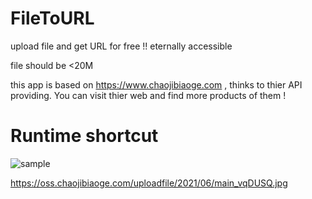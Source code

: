 # FileToURL
upload file and get URL for free !! eternally accessible

file should be <20M

this app is based on https://www.chaojibiaoge.com , thinks to thier API providing. You can visit thier web and find more products of them !


# Runtime shortcut
![sample](https://oss.chaojibiaoge.com/uploadfile/2021/06/main_vqDUSQ.jpg)

https://oss.chaojibiaoge.com/uploadfile/2021/06/main_vqDUSQ.jpg

